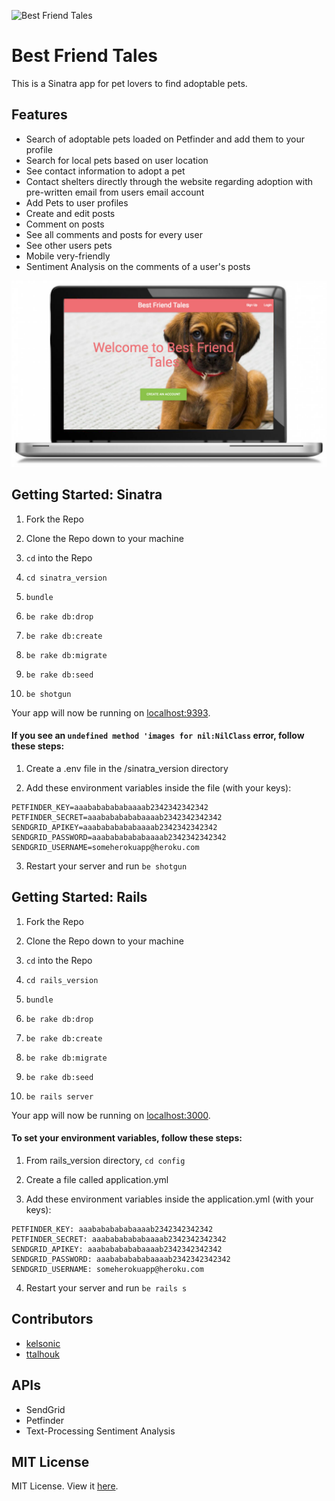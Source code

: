 ![Best Friend Tales](http://www.georgiaspca.org/sites/default/files/images/Paws-for-Consider-icon-v2.jpg)

# Best Friend Tales

This is a Sinatra app for pet lovers to find adoptable pets.

## Features

- Search of adoptable pets loaded on Petfinder and add them to your profile
- Search for local pets based on user location
- See contact information to adopt a pet
- Contact shelters directly through the website regarding adoption with pre-written email from users email account
- Add Pets to user profiles
- Create and edit posts
- Comment on posts
- See all comments and posts for every user
- See other users pets
- Mobile very-friendly
- Sentiment Analysis on the comments of a user's posts

![BFTales example](sinatra_version/public/images/readme-image.jpg)

## Getting Started: Sinatra

1. Fork the Repo

2. Clone the Repo down to your machine

3. ```cd``` into the Repo

4. ```cd sinatra_version```

5. ```bundle```

6. ```be rake db:drop```

7. ```be rake db:create```

8. ```be rake db:migrate```

9. ```be rake db:seed```

10. ```be shotgun```

Your app will now be running on [localhost:9393](http://localhost:9393).

#### If you see an ```undefined method 'images for nil:NilClass``` error, follow these steps:

1. Create a .env file in the /sinatra_version directory

2. Add these environment variables inside the file (with your keys):

```
PETFINDER_KEY=aaabababababaaaab2342342342342
PETFINDER_SECRET=aaabababababaaaab2342342342342
SENDGRID_APIKEY=aaabababababaaaab2342342342342
SENDGRID_PASSWORD=aaabababababaaaab2342342342342
SENDGRID_USERNAME=someherokuapp@heroku.com
```

3. Restart your server and run ```be shotgun```

## Getting Started: Rails

1. Fork the Repo

2. Clone the Repo down to your machine

3. ```cd``` into the Repo

4. ```cd rails_version```

5. ```bundle```

6. ```be rake db:drop```

7. ```be rake db:create```

8. ```be rake db:migrate```

9. ```be rake db:seed```

10. ```be rails server```

Your app will now be running on [localhost:3000](http://localhost:3000).

#### To set your environment variables, follow these steps:

1. From rails_version directory, ```cd config```

2. Create a file called application.yml

3. Add these environment variables inside the application.yml (with your keys):

```
PETFINDER_KEY: aaabababababaaaab2342342342342
PETFINDER_SECRET: aaabababababaaaab2342342342342
SENDGRID_APIKEY: aaabababababaaaab2342342342342
SENDGRID_PASSWORD: aaabababababaaaab2342342342342
SENDGRID_USERNAME: someherokuapp@heroku.com
```

4. Restart your server and run ```be rails s```

## Contributors

* [kelsonic](https://github.com/kelsonic)
* [ttalhouk](https://github.com/ttalhouk)

## APIs

* SendGrid
* Petfinder
* Text-Processing Sentiment Analysis

## MIT License

MIT License. View it [here](LICENSE).